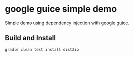 google guice simple demo
========================
Simple demo using dependency injection with google guice.

Build and Install
-----------------
```gradle clean test install distZip```

